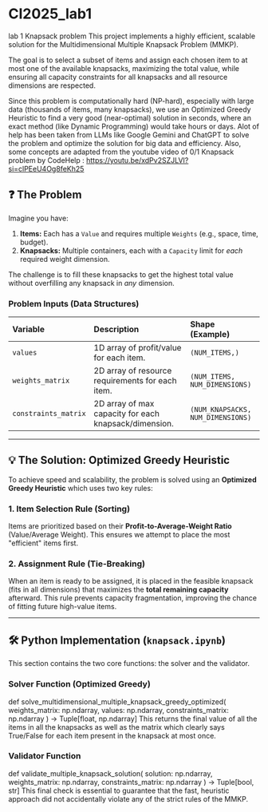 # CI2025_lab1
lab 1 Knapsack problem
This project implements a highly efficient, scalable solution for the Multidimensional Multiple Knapsack Problem (MMKP).

The goal is to select a subset of items and assign each chosen item to at most one of the available knapsacks, maximizing the total value, while ensuring all capacity constraints for all knapsacks and all resource dimensions are respected.

Since this problem is computationally hard (NP-hard), especially with large data (thousands of items, many knapsacks), we use an Optimized Greedy Heuristic to find a very good (near-optimal) solution in seconds, where an exact method (like Dynamic Programming) would take hours or days.
Alot of help has been taken from LLMs like Google Gemini and ChatGPT to solve the problem and optimize the solution for big data and efficiency. 
Also, some concepts are adapted from the youtube video of 0/1 Knapsack problem by CodeHelp : https://youtu.be/xdPv2SZJLVI?si=clPEeU4Og8feKh25

## ❓ The Problem

Imagine you have:

1.  **Items:** Each has a `Value` and requires multiple `Weights` (e.g., space, time, budget).
2.  **Knapsacks:** Multiple containers, each with a `Capacity` limit for *each* required weight dimension.

The challenge is to fill these knapsacks to get the highest total value without overfilling any knapsack in *any* dimension.

### Problem Inputs (Data Structures)

| Variable | Description | Shape (Example) |
| :--- | :--- | :--- |
| `values` | 1D array of profit/value for each item. | `(NUM_ITEMS,)` |
| `weights_matrix` | 2D array of resource requirements for each item. | `(NUM_ITEMS, NUM_DIMENSIONS)` |
| `constraints_matrix` | 2D array of max capacity for each knapsack/dimension. | `(NUM_KNAPSACKS, NUM_DIMENSIONS)` |

---
## 💡 The Solution: Optimized Greedy Heuristic

To achieve speed and scalability, the problem is solved using an **Optimized Greedy Heuristic** which uses two key rules:

### 1. Item Selection Rule (Sorting)

Items are prioritized based on their **Profit-to-Average-Weight Ratio** ($\text{Value} / \text{Average Weight}$). This ensures we attempt to place the most "efficient" items first.

### 2. Assignment Rule (Tie-Breaking)

When an item is ready to be assigned, it is placed in the feasible knapsack (fits in all dimensions) that maximizes the **total remaining capacity** afterward. This rule prevents capacity fragmentation, improving the chance of fitting future high-value items.

---
## 🛠 Python Implementation (`knapsack.ipynb`)

This section contains the two core functions: the solver and the validator.

### Solver Function (Optimized Greedy)

def solve_multidimensional_multiple_knapsack_greedy_optimized(
    weights_matrix: np.ndarray, 
    values: np.ndarray, 
    constraints_matrix: np.ndarray
) -> Tuple[float, np.ndarray]
This returns the final value of all the items in all the knapsacks as well as the matrix which clearly says True/False for each item present in the knapsack at most once.

### Validator Function 

def validate_multiple_knapsack_solution(
    solution: np.ndarray, 
    weights_matrix: np.ndarray, 
    constraints_matrix: np.ndarray
) -> Tuple[bool, str] 
This final check is essential to guarantee that the fast, heuristic approach did not accidentally violate any of the strict rules of the MMKP.
